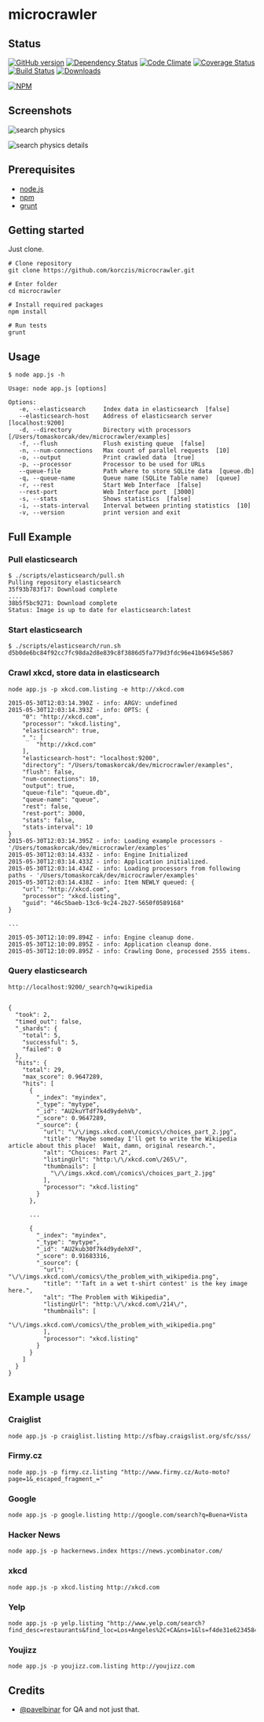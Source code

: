 # microcrawler

## Status

[![GitHub version](https://badge.fury.io/gh/korczis%2Fmicrocrawler.png)](http://badge.fury.io/gh/korczis%2Fmicrocrawler)
[![Dependency Status](https://gemnasium.com/korczis/microcrawler.svg)](https://gemnasium.com/korczis/microcrawler)
[![Code Climate](https://codeclimate.com/github/korczis/microcrawler.png)](https://codeclimate.com/github/korczis/microcrawler)
[![Coverage Status](https://coveralls.io/repos/korczis/microcrawler/badge.png)](https://coveralls.io/r/korczis/microcrawler)
[![Build Status](https://travis-ci.org/korczis/microcrawler.png)](https://travis-ci.org/korczis/microcrawler)
[![Downloads](http://img.shields.io/npm/dm/microcrawler.svg)](https://www.npmjs.org/package/microcrawler)

[![NPM](https://nodei.co/npm/microcrawler.png?downloads=true&downloadRank=true&stars=true)](https://nodei.co/npm/microcrawler/)

## Screenshots

![search physics](https://raw.githubusercontent.com/korczis/microcrawler/master/images/kibana-search-physics.png)

![search physics details](https://raw.githubusercontent.com/korczis/microcrawler/master/images/kibana-search-physics-details.png)

## Prerequisites

- [node.js](http://nodejs.org/)
- [npm](https://www.npmjs.org/)
- [grunt](http://gruntjs.com/getting-started)

## Getting started

Just clone.

```
# Clone repository
git clone https://github.com/korczis/microcrawler.git

# Enter folder
cd microcrawler

# Install required packages
npm install

# Run tests
grunt
```

## Usage

```
$ node app.js -h

Usage: node app.js [options]

Options:
   -e, --elasticsearch     Index data in elasticsearch  [false]
   --elasticsearch-host    Address of elasticsearch server  [localhost:9200]
   -d, --directory         Directory with processors  [/Users/tomaskorcak/dev/microcrawler/examples]
   -f, --flush             Flush existing queue  [false]
   -n, --num-connections   Max count of parallel requests  [10]
   -o, --output            Print crawled data  [true]
   -p, --processor         Processor to be used for URLs
   --queue-file            Path where to store SQLite data  [queue.db]
   -q, --queue-name        Queue name (SQLite Table name)  [queue]
   -r, --rest              Start Web Interface  [false]
   --rest-port             Web Interface port  [3000]
   -s, --stats             Shows statistics  [false]
   -i, --stats-interval    Interval between printing statistics  [10]
   -v, --version           print version and exit

```

## Full Example

### Pull elasticsearch

```
$ ./scripts/elasticsearch/pull.sh
Pulling repository elasticsearch
35f93b783f17: Download complete
....
38b5f5bc9271: Download complete
Status: Image is up to date for elasticsearch:latest
```

### Start elasticsearch

```
$ ./scripts/elasticsearch/run.sh
d5b0de6bc84f92cc7fc98da2d8e839c8f3886d5fa779d3fdc96e41b6945e5867
```

### Crawl xkcd, store data in elasticsearch

```
node app.js -p xkcd.com.listing -e http://xkcd.com

2015-05-30T12:03:14.390Z - info: ARGV: undefined
2015-05-30T12:03:14.393Z - info: OPTS: {
    "0": "http://xkcd.com",
    "processor": "xkcd.listing",
    "elasticsearch": true,
    "_": [
        "http://xkcd.com"
    ],
    "elasticsearch-host": "localhost:9200",
    "directory": "/Users/tomaskorcak/dev/microcrawler/examples",
    "flush": false,
    "num-connections": 10,
    "output": true,
    "queue-file": "queue.db",
    "queue-name": "queue",
    "rest": false,
    "rest-port": 3000,
    "stats": false,
    "stats-interval": 10
}
2015-05-30T12:03:14.395Z - info: Loading example processors - '/Users/tomaskorcak/dev/microcrawler/examples'
2015-05-30T12:03:14.433Z - info: Engine Initialized
2015-05-30T12:03:14.433Z - info: Application initialized.
2015-05-30T12:03:14.434Z - info: Loading processors from following paths - '/Users/tomaskorcak/dev/microcrawler/examples'
2015-05-30T12:03:14.438Z - info: Item NEWLY queued: {
    "url": "http://xkcd.com",
    "processor": "xkcd.listing",
    "guid": "46c5baeb-13c6-9c24-2b27-5650f0589168"
}

...

2015-05-30T12:10:09.894Z - info: Engine cleanup done.
2015-05-30T12:10:09.895Z - info: Application cleanup done.
2015-05-30T12:10:09.895Z - info: Crawling Done, processed 2555 items.
```

### Query elasticsearch

```
http://localhost:9200/_search?q=wikipedia


{
  "took": 2,
  "timed_out": false,
  "_shards": {
    "total": 5,
    "successful": 5,
    "failed": 0
  },
  "hits": {
    "total": 29,
    "max_score": 0.9647289,
    "hits": [
      {
        "_index": "myindex",
        "_type": "mytype",
        "_id": "AU2kuYTdf7k4d9ydehVb",
        "_score": 0.9647289,
        "_source": {
          "url": "\/\/imgs.xkcd.com\/comics\/choices_part_2.jpg",
          "title": "Maybe someday I'll get to write the Wikipedia article about this place!  Wait, damn, original research.",
          "alt": "Choices: Part 2",
          "listingUrl": "http:\/\/xkcd.com\/265\/",
          "thumbnails": [
            "\/\/imgs.xkcd.com\/comics\/choices_part_2.jpg"
          ],
          "processor": "xkcd.listing"
        }
      },

      ...

      {
        "_index": "myindex",
        "_type": "mytype",
        "_id": "AU2kub30f7k4d9ydehXF",
        "_score": 0.91683316,
        "_source": {
          "url": "\/\/imgs.xkcd.com\/comics\/the_problem_with_wikipedia.png",
          "title": "'Taft in a wet t-shirt contest' is the key image here.",
          "alt": "The Problem with Wikipedia",
          "listingUrl": "http:\/\/xkcd.com\/214\/",
          "thumbnails": [
            "\/\/imgs.xkcd.com\/comics\/the_problem_with_wikipedia.png"
          ],
          "processor": "xkcd.listing"
        }
      }
    ]
  }
}

```

## Example usage

### Craiglist

```
node app.js -p craiglist.listing http://sfbay.craigslist.org/sfc/sss/
```

### Firmy.cz

```
node app.js -p firmy.cz.listing "http://www.firmy.cz/Auto-moto?page=1&_escaped_fragment_="
```

### Google

```
node app.js -p google.listing http://google.com/search?q=Buena+Vista
```

### Hacker News

```
node app.js -p hackernews.index https://news.ycombinator.com/
```

### xkcd

```
node app.js -p xkcd.listing http://xkcd.com
```

### Yelp

```
node app.js -p yelp.listing "http://www.yelp.com/search?find_desc=restaurants&find_loc=Los+Angeles%2C+CA&ns=1&ls=f4de31e623458437"
```

### Youjizz

```
node app.js -p youjizz.com.listing http://youjizz.com
```

## Credits

- [@pavelbinar](https://github.com/pavelbinar) for QA and not just that.
